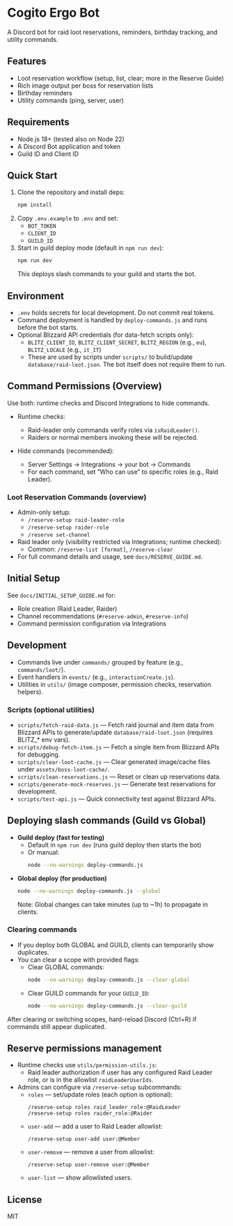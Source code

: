# Cogito Ergo Bot

A Discord bot for raid loot reservations, reminders, birthday tracking, and utility commands.

## Features
- Loot reservation workflow (setup, list, clear; more in the Reserve Guide)
- Rich image output per boss for reservation lists
- Birthday reminders
- Utility commands (ping, server, user)

## Requirements
- Node.js 18+ (tested also on Node 22)
- A Discord Bot application and token
- Guild ID and Client ID

## Quick Start
1. Clone the repository and install deps:
   ```bash
   npm install
   ```
2. Copy `.env.example` to `.env` and set:
   - `BOT_TOKEN`
   - `CLIENT_ID`
   - `GUILD_ID`
3. Start in guild deploy mode (default in `npm run dev`):
   ```bash
   npm run dev
   ```
   This deploys slash commands to your guild and starts the bot.

## Environment
- `.env` holds secrets for local development. Do not commit real tokens.
- Command deployment is handled by `deploy-commands.js` and runs before the bot starts.
- Optional Blizzard API credentials (for data-fetch scripts only):
  - `BLITZ_CLIENT_ID`, `BLITZ_CLIENT_SECRET`, `BLITZ_REGION` (e.g., `eu`), `BLITZ_LOCALE` (e.g., `it_IT`)
  - These are used by scripts under `scripts/` to build/update `database/raid-loot.json`. The bot itself does not require them to run.

## Command Permissions (Overview)
Use both: runtime checks and Discord Integrations to hide commands.

- Runtime checks:
  - Raid-leader only commands verify roles via `isRaidLeader()`.
  - Raiders or normal members invoking these will be rejected.

- Hide commands (recommended):
  - Server Settings → Integrations → your bot → Commands
  - For each command, set “Who can use” to specific roles (e.g., Raid Leader).

### Loot Reservation Commands (overview)
- Admin-only setup:
  - `/reserve-setup raid-leader-role`
  - `/reserve-setup raider-role`
  - `/reserve set-channel`
- Raid leader only (visibility restricted via Integrations; runtime checked):
  - Common: `/reserve-list [format]`, `/reserve-clear`
- For full command details and usage, see `docs/RESERVE_GUIDE.md`.

## Initial Setup
See `docs/INITIAL_SETUP_GUIDE.md` for:
- Role creation (Raid Leader, Raider)
- Channel recommendations (`#reserve-admin`, `#reserve-info`)
- Command permission configuration via Integrations

## Development
- Commands live under `commands/` grouped by feature (e.g., `commands/loot/`).
- Event handlers in `events/` (e.g., `interactionCreate.js`).
- Utilities in `utils/` (image composer, permission checks, reservation helpers).

### Scripts (optional utilities)
- `scripts/fetch-raid-data.js` — Fetch raid journal and item data from Blizzard APIs to generate/update `database/raid-loot.json` (requires BLITZ_* env vars).
- `scripts/debug-fetch-item.js` — Fetch a single item from Blizzard APIs for debugging.
- `scripts/clear-loot-cache.js` — Clear generated image/cache files under `assets/boss-loot-cache/`.
- `scripts/clean-reservations.js` — Reset or clean up reservations data.
- `scripts/generate-mock-reserves.js` — Generate test reservations for development.
- `scripts/test-api.js` — Quick connectivity test against Blizzard APIs.

## Deploying slash commands (Guild vs Global)
- __Guild deploy (fast for testing)__
  - Default in `npm run dev` (runs guild deploy then starts the bot)
  - Or manual:
    ```bash
    node --no-warnings deploy-commands.js
    ```
- __Global deploy (for production)__
  ```bash
  node --no-warnings deploy-commands.js --global
  ```
  Note: Global changes can take minutes (up to ~1h) to propagate in clients.

### Clearing commands
- If you deploy both GLOBAL and GUILD, clients can temporarily show duplicates.
- You can clear a scope with provided flags:
  - Clear GLOBAL commands:
    ```bash
    node --no-warnings deploy-commands.js --clear-global
    ```
  - Clear GUILD commands for your `GUILD_ID`:
    ```bash
    node --no-warnings deploy-commands.js --clear-guild
    ```
After clearing or switching scopes, hard-reload Discord (Ctrl+R) if commands still appear duplicated.

## Reserve permissions management
- Runtime checks use `utils/permission-utils.js`:
  - Raid leader authorization if user has any configured Raid Leader role, or is in the allowlist `raidLeaderUserIds`.
- Admins can configure via `/reserve-setup` subcommands:
  - `roles` — set/update roles (each option is optional):
    ```
    /reserve-setup roles raid_leader_role:@RaidLeader
    /reserve-setup roles raider_role:@Raider
    ```
  - `user-add` — add a user to Raid Leader allowlist:
    ```
    /reserve-setup user-add user:@Member
    ```
  - `user-remove` — remove a user from allowlist:
    ```
    /reserve-setup user-remove user:@Member
    ```
  - `user-list` — show allowlisted users.

## License
MIT
